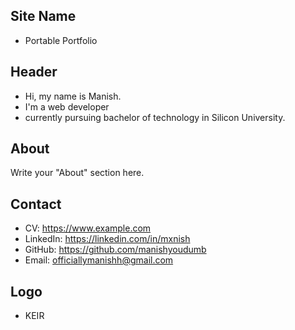 ## Site Name
- Portable Portfolio

## Header
- Hi, my name is Manish. 
- I'm a web developer
- currently pursuing bachelor of technology in Silicon University.

## About
Write your "About" section here.

## Contact

- CV: https://www.example.com
- LinkedIn: https://linkedin.com/in/mxnish
- GitHub: https://github.com/manishyoudumb
- Email: officiallymanishh@gmail.com

## Logo
- KEIR